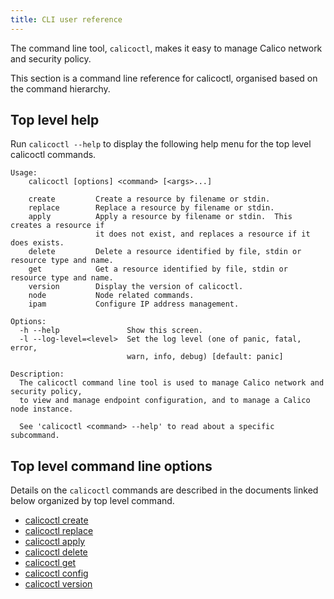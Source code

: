 ```yaml
---
title: CLI user reference
---
```


The command line tool, `calicoctl`, makes it easy to manage Calico network
and security policy.

This section is a command line reference for calicoctl, organised based on 
the command hierarchy.

## Top level help

Run `calicoctl --help` to display the following help menu for the top level 
calicoctl commands.

```
Usage:
    calicoctl [options] <command> [<args>...]

    create         Create a resource by filename or stdin.
    replace        Replace a resource by filename or stdin.
    apply          Apply a resource by filename or stdin.  This creates a resource if
                   it does not exist, and replaces a resource if it does exists.
    delete         Delete a resource identified by file, stdin or resource type and name.
    get            Get a resource identified by file, stdin or resource type and name.
    version        Display the version of calicoctl.
    node           Node related commands.
    ipam           Configure IP address management.

Options:
  -h --help               Show this screen.
  -l --log-level=<level>  Set the log level (one of panic, fatal, error,
                          warn, info, debug) [default: panic]

Description:
  The calicoctl command line tool is used to manage Calico network and security policy,
  to view and manage endpoint configuration, and to manage a Calico node instance.

  See 'calicoctl <command> --help' to read about a specific subcommand.
```

## Top level command line options

Details on the `calicoctl` commands are described in the documents linked below
organized by top level command.

-  [calicoctl create]({{site.baseurl}}/{{page.version}}/reference/calicoctl/commands/create)
-  [calicoctl replace]({{site.baseurl}}/{{page.version}}/reference/calicoctl/commands/replace)
-  [calicoctl apply]({{site.baseurl}}/{{page.version}}/reference/calicoctl/commands/apply)
-  [calicoctl delete]({{site.baseurl}}/{{page.version}}/reference/calicoctl/commands/delete)
-  [calicoctl get]({{site.baseurl}}/{{page.version}}/reference/calicoctl/commands/get)
-  [calicoctl config]({{site.baseurl}}/{{page.version}}/reference/calicoctl/commands/config)
-  [calicoctl version]({{site.baseurl}}/{{page.version}}/reference/calicoctl/commands/version)
